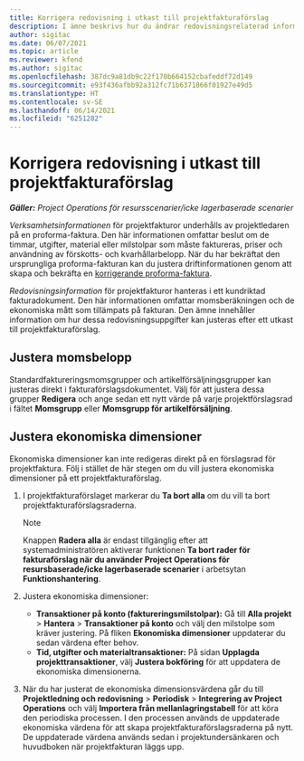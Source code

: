 ```yaml
---
title: Korrigera redovisning i utkast till projektfakturaförslag
description: I ämne beskrivs hur du ändrar redovisningsrelaterad information i ett utkast till fakturaförslag.
author: sigitac
ms.date: 06/07/2021
ms.topic: article
ms.reviewer: kfend
ms.author: sigitac
ms.openlocfilehash: 387dc9a81db9c22f170b664152cbafeddf72d149
ms.sourcegitcommit: e93f436afbb92a312fc71b6371866f01927e49d5
ms.translationtype: HT
ms.contentlocale: sv-SE
ms.lasthandoff: 06/14/2021
ms.locfileid: "6251282"
---
```

# <a name="correct-the-accounting-on-draft-project-invoice-proposals"></a>Korrigera redovisning i utkast till projektfakturaförslag

_**Gäller:** Project Operations för resursscenarier/icke lagerbaserade scenarier_

*Verksamhetsinformationen* för projektfakturor underhålls av projektledaren på en proforma-faktura. Den här informationen omfattar beslut om de timmar, utgifter, material eller milstolpar som måste faktureras, priser och användning av förskotts- och kvarhållarbelopp. När du har bekräftat den ursprungliga proforma-fakturan kan du justera driftinformationen genom att skapa och bekräfta en [korrigerande proforma-faktura](../proforma-invoicing/corrective-invoices.md).

*Redovisningsinformation* för projektfakturor hanteras i ett kundriktad fakturadokument. Den här informationen omfattar momsberäkningen och de ekonomiska mått som tillämpats på fakturan. Den ämne innehåller information om hur dessa redovisningsuppgifter kan justeras efter ett utkast till projektfakturaförslag.

## <a name="adjust-sales-tax"></a>Justera momsbelopp

Standardfaktureringsmomsgrupper och artikelförsäljningsgrupper kan justeras direkt i fakturaförslagsdokumentet. Välj för att justera dessa grupper **Redigera** och ange sedan ett nytt värde på varje projektförslagsrad i fältet **Momsgrupp** eller **Momsgrupp för artikelförsäljning**.

## <a name="adjust-financial-dimensions"></a>Justera ekonomiska dimensioner

Ekonomiska dimensioner kan inte redigeras direkt på en förslagsrad för projektfaktura. Följ i stället de här stegen om du vill justera ekonomiska dimensioner på ett projektfakturaförslag.

1. I projektfakturaförslaget markerar du **Ta bort alla** om du vill ta bort projektfakturaförslagsraderna.

    > [!NOTE]
    > Knappen **Radera alla** är endast tillgänglig efter att systemadministratören aktiverar funktionen **Ta bort rader för fakturaförslag när du använder Project Operations för resursbaserade/icke lagerbaserade scenarier** i arbetsytan **Funktionshantering**.

2. Justera ekonomiska dimensioner:

    - **Transaktioner på konto (faktureringsmilstolpar):** Gå till **Alla projekt** \> **Hantera** \> **Transaktioner på konto** och välj den milstolpe som kräver justering. På fliken **Ekonomiska dimensioner** uppdaterar du sedan värdena efter behov.
    - **Tid, utgifter och materialtransaktioner:** På sidan **Upplagda projekttransaktioner**, välj **Justera bokföring** för att uppdatera de ekonomiska dimensionerna.

3. När du har justerat de ekonomiska dimensionsvärdena går du till **Projektledning och redovisning** \> **Periodisk** \> **Integrering av Project Operations** och välj **Importera från mellanlagringstabell** för att köra den periodiska processen. I den processen används de uppdaterade ekonomiska värdena för att skapa projektfakturaförslagsraderna på nytt. De uppdaterade värdena används sedan i projektundersänkaren och huvudboken när projektfakturan läggs upp.
